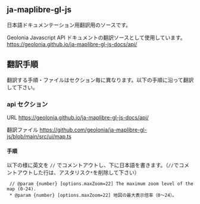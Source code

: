 ## ja-maplibre-gl-js

日本語ドキュメンテーション用翻訳用のソースです。

Geolonia Javascript API ドキュメントの翻訳ソースとして使用しています。  
https://geolonia.github.io/ja-maplibre-gl-js-docs/api/


## 翻訳手順
翻訳する手順・ファイルはセクション毎に異なります。以下の手順に沿って翻訳して下さい。

### api セクション


URL
https://geolonia.github.io/ja-maplibre-gl-js-docs/api/

翻訳ファイル
https://github.com/geolonia/ja-maplibre-gl-js/blob/main/src/ui/map.ts

#### 手順

以下の様に英文を `//` でコメントアウトし、下に日本語を書きます。（`//`でコメントアウトした行は、アスタリスク`*`を削除して下さい）

```
 // @param {number} [options.maxZoom=22] The maximum zoom level of the map (0-24).
 * @param {number} [options.maxZoom=22] 地図の最大表示倍率（0〜24）。
```

### 
